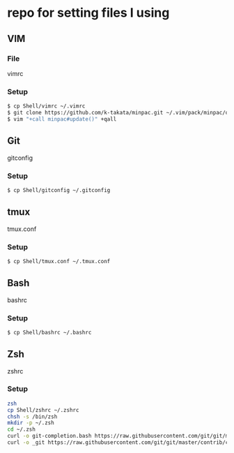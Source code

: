 # repo for setting files I using

## VIM
### File
vimrc
### Setup
```sh
$ cp Shell/vimrc ~/.vimrc
$ git clone https://github.com/k-takata/minpac.git ~/.vim/pack/minpac/opt/minpac
$ vim "+call minpac#update()" +qall
```

## Git
gitconfig
### Setup
```sh
$ cp Shell/gitconfig ~/.gitconfig
```

## tmux
tmux.conf
### Setup
```sh
$ cp Shell/tmux.conf ~/.tmux.conf
```

## Bash
bashrc
### Setup
```sh
$ cp Shell/bashrc ~/.bashrc
```

## Zsh
zshrc
### Setup
```sh
zsh
cp Shell/zshrc ~/.zshrc
chsh -s /bin/zsh
mkdir -p ~/.zsh
cd ~/.zsh
curl -o git-completion.bash https://raw.githubusercontent.com/git/git/master/contrib/completion/git-completion.bash
curl -o _git https://raw.githubusercontent.com/git/git/master/contrib/completion/git-completion.zsh
```
